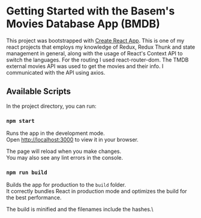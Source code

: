 # Getting Started with the Basem's Movies Database App (BMDB)

This project was bootstrapped with [Create React App](https://github.com/facebook/create-react-app).
This is one of my react projects that employs my knowledge of Redux, Redux Thunk and state management in general,
along with the usage of React's Context API to switch the languages.
For the routing I used react-router-dom.
The TMDB external movies API was used to get the movies and their info. I communicated with the API using axios.

## Available Scripts

In the project directory, you can run:

### `npm start`

Runs the app in the development mode.\
Open [http://localhost:3000](http://localhost:3000) to view it in your browser.

The page will reload when you make changes.\
You may also see any lint errors in the console.

### `npm run build`

Builds the app for production to the `build` folder.\
It correctly bundles React in production mode and optimizes the build for the best performance.

The build is minified and the filenames include the hashes.\
